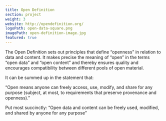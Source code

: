 ```yaml
---
title: Open Definition
section: project
weight: 3
website: http://opendefinition.org/
logoPath: open-data-square.png
imagePath: open-definition-image.jpg
featured: true
---
```


The Open Definition sets out principles that define “openness” in relation to data and content. It makes precise the meaning of “open” in the terms “open data” and “open content” and thereby ensures quality and encourages compatibility between different pools of open material.

<!--more-->It can be summed up in the statement that:
“Open means anyone can freely access, use, modify, and share for any purpose (subject, at most, to requirements that preserve provenance and openness).”

Put most succinctly:
“Open data and content can be freely used, modified, and shared by anyone for any purpose”
